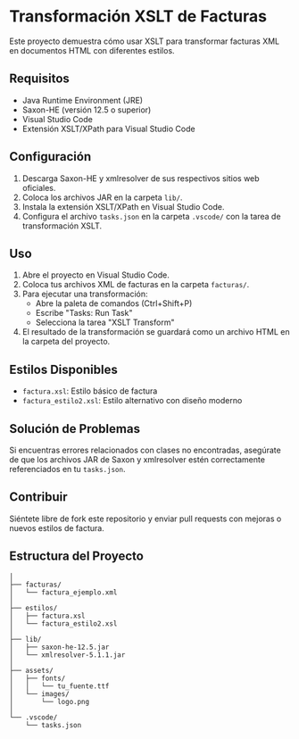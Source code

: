 # Transformación XSLT de Facturas

Este proyecto demuestra cómo usar XSLT para transformar facturas XML en documentos HTML con diferentes estilos.

## Requisitos

- Java Runtime Environment (JRE)
- Saxon-HE (versión 12.5 o superior)
- Visual Studio Code
- Extensión XSLT/XPath para Visual Studio Code

## Configuración

1. Descarga Saxon-HE y xmlresolver de sus respectivos sitios web oficiales.
2. Coloca los archivos JAR en la carpeta `lib/`.
3. Instala la extensión XSLT/XPath en Visual Studio Code.
4. Configura el archivo `tasks.json` en la carpeta `.vscode/` con la tarea de transformación XSLT.

## Uso

1. Abre el proyecto en Visual Studio Code.
2. Coloca tus archivos XML de facturas en la carpeta `facturas/`.
3. Para ejecutar una transformación:
   - Abre la paleta de comandos (Ctrl+Shift+P)
   - Escribe "Tasks: Run Task"
   - Selecciona la tarea "XSLT Transform"
4. El resultado de la transformación se guardará como un archivo HTML en la carpeta del proyecto.

## Estilos Disponibles

- `factura.xsl`: Estilo básico de factura
- `factura_estilo2.xsl`: Estilo alternativo con diseño moderno

## Solución de Problemas

Si encuentras errores relacionados con clases no encontradas, asegúrate de que los archivos JAR de Saxon y xmlresolver estén correctamente referenciados en tu `tasks.json`.

## Contribuir

Siéntete libre de fork este repositorio y enviar pull requests con mejoras o nuevos estilos de factura.

## Estructura del Proyecto

```proyecto/
│
├── facturas/
│   └── factura_ejemplo.xml
│
├── estilos/
│   ├── factura.xsl
│   └── factura_estilo2.xsl
│
├── lib/
│   ├── saxon-he-12.5.jar
│   └── xmlresolver-5.1.1.jar
│
├── assets/
│   ├── fonts/
│   │   └── tu_fuente.ttf
│   └── images/
│       └── logo.png
│
└── .vscode/
    └── tasks.json
